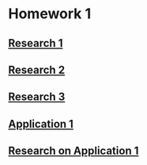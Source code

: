# Homework 1

## [Research 1](https://leusexmachina.github.io/StatisticsHomework/homework1/research1)

## [Research 2](https://leusexmachina.github.io/StatisticsHomework/homework1/research2)

## [Research 3](https://leusexmachina.github.io/StatisticsHomework/homework1/research3)

## [Application 1](https://leusexmachina.github.io/StatisticsHomework/homework1/application1)

## [Research on Application 1](https://leusexmachina.github.io/StatisticsHomework/homework1/res_a1)